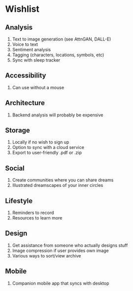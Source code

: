 # Wishlist

## Analysis

1.  Text to image generation (see AttnGAN, DALL-E)
2.  Voice to text
3.  Sentiment analysis
4.  Tagging (characters, locations, symbols, etc)
5.  Sync with sleep tracker

## Accessibility

1.  Can use without a mouse

## Architecture

1.  Backend analysis will probably be expensive

## Storage

1.  Locally if no wish to sign up
2.  Option to sync with a cloud service
3.  Export to user-friendly .pdf or .zip

## Social

1.  Create communities where you can share dreams
2.  Illustrated dreamscapes of your inner circles

## Lifestyle

1.  Reminders to record
2.  Resources to learn more

## Design

1.  Get assistance from someone who actually designs stuff
2.  Image compression if user provides own image
3.  Various ways to sort/view archive

## Mobile

1.  Companion mobile app that syncs with desktop
